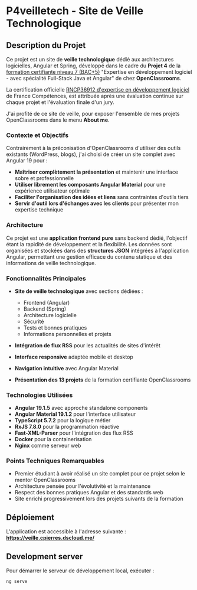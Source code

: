 # P4veilletech - Site de Veille Technologique

## Description du Projet

Ce projet est un site de **veille technologique** dédié aux architectures logicielles, Angular et Spring, développé dans le cadre du **Projet 4** de la <a href="https://openclassrooms.com/fr/paths/533-developpeur-full-stack-java-et-angular" target="_blank">formation certifiante niveau 7 (BAC+5)</a> "Expertise en développement logiciel - avec spécialité Full-Stack Java et Angular" de chez **OpenClassrooms**.

La certification officielle <a href="https://www.francecompetences.fr/recherche/rncp/36912/" target="_blank">RNCP36912 d'expertise en développement logiciel</a> de France Compétences, est attribuée après une évaluation continue sur chaque projet et l'évaluation finale d'un jury. 

J'ai profité de ce site de veille, pour exposer l'ensemble de mes projets OpenClassrooms dans le menu **About me**. 

### Contexte et Objectifs

Contrairement à la préconisation d'OpenClassrooms d'utiliser des outils existants (WordPress, blogs), j'ai choisi de créer un site complet avec Angular 19 pour :

- **Maîtriser complètement la présentation** et maintenir une interface sobre et professionnelle
- **Utiliser librement les composants Angular Material** pour une expérience utilisateur optimale
- **Faciliter l'organisation des idées et liens** sans contraintes d'outils tiers
- **Servir d'outil lors d'échanges avec les clients** pour présenter mon expertise technique

### Architecture

Ce projet est une **application frontend pure** sans backend dédié, l'objectif étant la rapidité de développement et la flexibilité. 
Les données sont organisées et stockées dans des **structures JSON** intégrées à l'application Angular, permettant une gestion efficace du contenu statique et des informations de veille technologique.

### Fonctionnalités Principales

- **Site de veille technologique** avec sections dédiées :
  - Frontend (Angular)
  - Backend (Spring)
  - Architecture logicielle
  - Sécurité
  - Tests et bonnes pratiques
  - Informations personnelles et projets

- **Intégration de flux RSS** pour les actualités de sites d'intérêt
- **Interface responsive** adaptée mobile et desktop
- **Navigation intuitive** avec Angular Material
- **Présentation des 13 projets** de la formation certifiante OpenClassrooms

### Technologies Utilisées

- **Angular 19.1.5** avec approche standalone components
- **Angular Material 19.1.2** pour l'interface utilisateur
- **TypeScript 5.7.2** pour la logique métier
- **RxJS 7.8.0** pour la programmation réactive
- **Fast-XML-Parser** pour l'intégration des flux RSS
- **Docker** pour la containerisation
- **Nginx** comme serveur web

### Points Techniques Remarquables

- Premier étudiant à avoir réalisé un site complet pour ce projet selon le mentor OpenClassrooms
- Architecture pensée pour l'évolutivité et la maintenance
- Respect des bonnes pratiques Angular et des standards web
- Site enrichi progressivement lors des projets suivants de la formation

## Déploiement

L'application est  accessible à l'adresse suivante :
**https://veille.cpierres.dscloud.me/**

## Development server

Pour démarrer le serveur de développement local, exécuter :

```bash
ng serve
```
